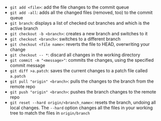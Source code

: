 - `git add <file>`: add the file changes to the commit queue
- `git add -all`: adds all the changed files (removed, too) to the commit queue
- `git branch`: displays a list of checked out branches and which is the active branch
- `git checkout -b <branch>`: creates a new branch and switches to it
- `git checkout <branch>`: switches to a different branch
- `git checkout <file name>`: reverts the file to HEAD, overwriting your change
- `git checkout -- *`: discard all changes in the working directory
- `git commit -m "<message>"`: commits the changes, using the specified commit message
- `git diff >a.patch`: saves the current changes to a patch file called `a.patch`
- `git pull "origin" <branch>`: pulls the changes to the branch from the remote repo
- `git push "origin" <branch>`: pushes the branch changes to the remote repo
- `git reset --hard origin/<branch_name>`: resets the branch, undoing all local changes. The `--hard` option changes all the files in your working tree to match the files in `origin/branch`
